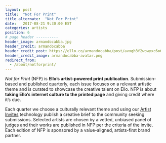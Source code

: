 ```yaml
---
layout: post
title:  "Not For Print"
title_alternate:  "Not For Print"
date:   2017-08-21 9:30:00 EST
categories: artists
position: 6
# page header ----------
header_image: armandocabba.jpg
header_credit: armandocabba
header_credit_post: https://ello.co/armandocabba/post/avxgh3f2wowyxc6o638igw
header_credit_image: armandocabba-avatar.png
redirect_from:
  - /about/notforprint/
---
```


*Not for Print* (NFP) is **Ello’s artist-powered print publication**. Submission-based and published quarterly, each issue focuses on a relevant artistic theme and is curated to showcase the creative talent on Ello. NFP is about **taking Ello’s internet culture to the printed page** and giving credit where it’s due.

Each quarter we choose a culturally relevant theme and using our [Artist Invites](https://ello.co/artist-invites) technology publish a creative brief to the community seeking submissions. Selected artists are chosen by a vetted, unbiased panel of judges and their works are published in NFP per the criteria of the invite. Each edition of NFP is sponsored by a value-aligned, artists-first brand partner.
